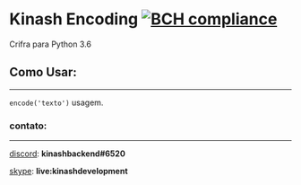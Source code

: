 # Kinash Encoding [![BCH compliance](https://bettercodehub.com/edge/badge/kinashdev/kinash-encoding?branch=master)](https://bettercodehub.com/)
Crifra para Python 3.6

## Como Usar:
-------------
`encode('texto')` usagem.

### contato:
------------
[discord](http://discordapp.com): **kinashbackend#6520**

[skype](http://web.skype.com): **live:kinashdevelopment**
